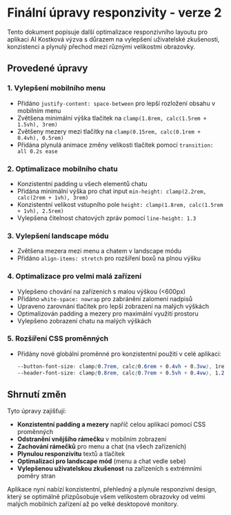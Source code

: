# Finální úpravy responzivity - verze 2

Tento dokument popisuje další optimalizace responzivního layoutu pro aplikaci AI Kostková výzva s důrazem na vylepšení uživatelské zkušenosti, konzistenci a plynulý přechod mezi různými velikostmi obrazovky.

## Provedené úpravy

### 1. Vylepšení mobilního menu

- Přidáno `justify-content: space-between` pro lepší rozložení obsahu v mobilním menu
- Zvětšena minimální výška tlačítek na `clamp(1.8rem, calc(1.5rem + 1.5vh), 3rem)`
- Zvětšeny mezery mezi tlačítky na `clamp(0.15rem, calc(0.1rem + 0.4vh), 0.5rem)`
- Přidána plynulá animace změny velikosti tlačítek pomocí `transition: all 0.2s ease`

### 2. Optimalizace mobilního chatu

- Konzistentní padding u všech elementů chatu
- Přidána minimální výška pro chat input `min-height: clamp(2.2rem, calc(2rem + 1vh), 3rem)`
- Konzistentní velikost vstupního pole `height: clamp(1.8rem, calc(1.5rem + 1vh), 2.5rem)`
- Vylepšena čitelnost chatových zpráv pomocí `line-height: 1.3`

### 3. Vylepšení landscape módu

- Zvětšena mezera mezi menu a chatem v landscape módu
- Přidáno `align-items: stretch` pro rozšíření boxů na plnou výšku

### 4. Optimalizace pro velmi malá zařízení

- Vylepšeno chování na zařízeních s malou výškou (<600px)
- Přidáno `white-space: nowrap` pro zabránění zalomení nadpisů
- Upraveno zarovnání tlačítek pro lepší zobrazení na malých výškách
- Optimalizován padding a mezery pro maximální využití prostoru
- Vylepšeno zobrazení chatu na malých výškách

### 5. Rozšíření CSS proměnných

- Přidány nové globální proměnné pro konzistentní použití v celé aplikaci:
  ```css
  --button-font-size: clamp(0.7rem, calc(0.6rem + 0.4vh + 0.3vw), 1rem);
  --header-font-size: clamp(0.8rem, calc(0.7rem + 0.5vh + 0.4vw), 1.2rem);
  ```

## Shrnutí změn

Tyto úpravy zajišťují:

- **Konzistentní padding a mezery** napříč celou aplikací pomocí CSS proměnných
- **Odstranění vnějšího rámečku** v mobilním zobrazení
- **Zachování rámečků** pro menu a chat (na všech zařízeních)
- **Plynulou responzivitu** textů a tlačítek
- **Optimalizaci pro landscape mód** (menu a chat vedle sebe)
- **Vylepšenou uživatelskou zkušenost** na zařízeních s extrémními poměry stran

Aplikace nyní nabízí konzistentní, přehledný a plynule responzivní design, který se optimálně přizpůsobuje všem velikostem obrazovky od velmi malých mobilních zařízení až po velké desktopové monitory.
